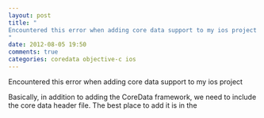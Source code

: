 ```yaml
---
layout: post
title: "
Encountered this error when adding core data support to my ios project
"
date: 2012-08-05 19:50
comments: true
categories: coredata objective-c ios
---
```


Encountered this error when adding core data support to my ios project


Basically, in addition to adding the CoreData framework, we need to include the core data header file. The best place to add it is in the 

